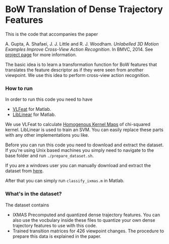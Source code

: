 # BoW Translation of Dense Trajectory Features
This is the code that accompanies the paper

A. Gupta, A. Shafaei, J. J. Little and R. J. Woodham. *Unlabelled 3D Motion Examples Improve Cross-View Action Recognition*. In BMVC, 2014.
See [project page](http://cs.ubc.ca/research/motion-view-translation/) for more information.

The basic idea is to learn a transformation function for BoW features that translates the feature descriptor as if they were seen from another viewpoint. We use this idea to perform cross-view action recognition.

### How to run
In order to run this code you need to have
* [VLFeat](http://www.vlfeat.org/) for Matlab.
* [LibLinear](http://www.csie.ntu.edu.tw/~cjlin/liblinear/) for Matlab.

We use VLFeat to calculate [Homogenous Kernel Maps](http://www.vlfeat.org/api/homkermap.html) of chi-squared kernel. LibLinear is used to train an SVM. You can easily replace these parts with any other implementations you like.

Before you can run this code you need to download and extract the dataset. If you're using Unix based machines you simply need to navigate to the base folder and run `./prepare_dataset.sh`.

If you are a windows user you can manually download and extract the dataset from [here](http://www.cs.ubc.ca/~shafaei/homepage/projects/datasets/bmvc14.dataset.php).

After that you can simply run `classify_ixmas.m` in Matlab.

### What's in the dataset?
The dataset contains
* IXMAS Precomputed and quantized dense trajectory features. You can also use the vocbulary inside these files to quantize your own dense trajectory features to use with this code.
* Trained transition matrices for 426 viewpoint changes. The procedure to prepare this data is explained in the paper. 
